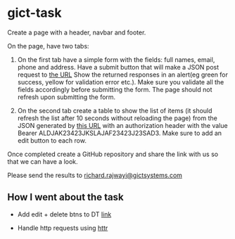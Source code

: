 # gict-task

Create a page with a header, navbar and footer. 

On the page, have two tabs:

1. On the first tab have a simple form with the fields: full names, email, phone and address. Have a submit button that will make a JSON post request to [the URL](http://developers.gictsystems.com/api/dummy/submit/) Show the returned responses in an alert(eg green for success, yellow for validation error etc.). Make sure you validate all the fields accordingly before submitting the form. The page should not refresh upon submitting the form. 

2. On the second tab create a table to show the list of items (it should refresh the list after 10 seconds without reloading the page) from the JSON generated by [this URL](http://developers.gictsystems.com/api/dummy/items/) with an authorization header with the value Bearer ALDJAK23423JKSLAJAF23423J23SAD3. Make sure to add an edit button to each row. 
    
Once completed create a GitHub repository and share the link with us so that we can have a look.

Please send the results to richard.rajwayi@gictsystems.com

## How I went about the task

- Add edit + delete btns to DT [link](https://www.r-bloggers.com/2021/01/adding-action-buttons-in-rows-of-dt-data-table-in-r-shiny/)

- Handle http requests using [httr](https://cran.r-project.org/web/packages/httr/vignettes/quickstart.html)

